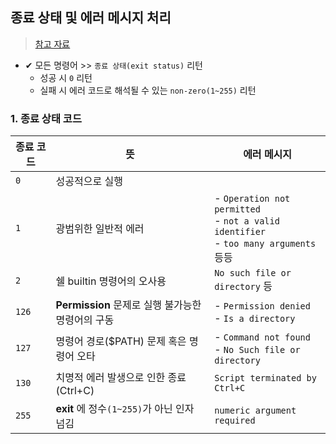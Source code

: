 ## 종료 상태 및 에러 메시지 처리
> [참고 자료](https://velog.io/@hidaehyunlee/minishell-4.-%EC%A2%85%EB%A3%8C%EC%83%81%ED%83%9C%EC%99%80-%EC%97%90%EB%9F%AC%EB%A9%94%EC%84%B8%EC%A7%80-%EC%B2%98%EB%A6%AC)
- ✔ 모든 명령어 >> `종료 상태(exit status)` 리턴
  - 성공 시 `0` 리턴
  - 실패 시 에러 코드로 해석될 수 있는 `non-zero(1~255)` 리턴

### 1. 종료 상태 코드
|종료 코드|뜻|에러 메시지|
|--------|----|---------|
|`0`|성공적으로 실행||
|`1`|광범위한 일반적 에러|- `Operation not permitted`<br>- `not a valid identifier`<br>- `too many arguments` 등등|
|`2`|쉘 builtin 명령어의 오사용|`No such file or directory` 등|
|`126`|__Permission__ 문제로 실행 불가능한 명령어의 구동|- `Permission denied`<br>- `Is a directory`|
|`127`|명령어 경로($PATH) 문제 혹은 명령어 오타|- `Command not found`<br>- `No Such file or directory`|
|`130`|치명적 에러 발생으로 인한 종료(Ctrl+C)|`Script terminated by Ctrl+C`|
|`255`|__exit__ 에 정수`(1~255)`가 아닌 인자 넘김|`numeric argument required`|
